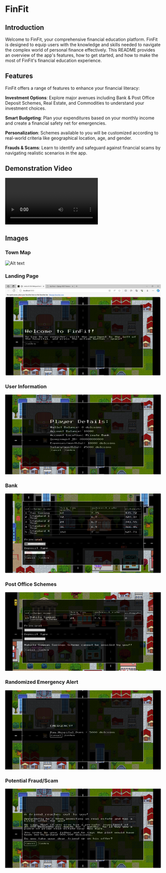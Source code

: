 # FinFit

## Introduction
Welcome to FinFit, your comprehensive financial education platform. FinFit is designed to equip users with the knowledge and skills needed to navigate the complex world of personal finance effectively. This README provides an overview of the app's features, how to get started, and how to make the most of FinFit's financial education experience.

## Features
FinFit offers a range of features to enhance your financial literacy:

**Investment Options**: Explore major avenues including Bank & Post Office Deposit Schemes, Real Estate, and Commodities to understand your investment choices.

**Smart Budgeting**: Plan your expenditures based on your monthly income and create a financial safety net for emergencies.

**Personalization**: Schemes available to you will be customized according to real-world criteria like geographical location, age, and gender.

**Frauds & Scams**: Learn to identify and safeguard against financial scams by navigating realistic scenarios in the app.

## Demonstration Video 

<video src="Img/FinFit.mp4" controls title="Title"></video>

## Images

### Town Map 
![Alt text](Img/image-7.png)

### Landing Page
![Alt text](Img/image-1.png)

### User Information
![Alt text](Img/image-2.png)

### Bank
![Alt text](Img/image-6.png)

### Post Office Schemes

![Alt text](Img/image-8.png)

### Randomized Emergency Alert
![Alt text](Img/image-3.png)

### Potential Fraud/Scam
![Alt text](Img/image-4.png)